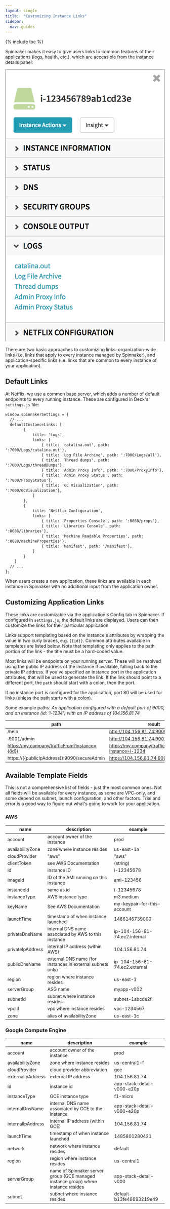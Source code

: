 ```yaml
---
layout: single
title:  "Customizing Instance Links"
sidebar:
  nav: guides
---
```


{% include toc %}

Spinnaker makes it easy to give users links to common features of their applications (logs, health, etc.), which are accessible from the instance details panel:

![](1.png)

There are two basic approaches to customizing links: organization-wide links (i.e. links that apply to every instance managed by Spinnaker), and application-specific links (i.e. links that are common to every instance of your application).

## Default Links

At Netflix, we use a common base server, which adds a number of default endpoints to every running instance. These are configured in Deck's `settings.js` file:

```
window.spinnakerSettings = {
  // ...
  defaultInstanceLinks: [
        {
            title: 'Logs',
            links: [
                { title: 'catalina.out', path: ':7000/Logs/catalina.out'},
                { title: 'Log File Archive', path: ':7000/Logs/all'},
                { title: 'Thread dumps', path: ':7000/Logs/threadDumps'},
                { title: 'Admin Proxy Info', path: ':7000/ProxyInfo'},
                { title: 'Admin Proxy Status', path: ':7000/ProxyStatus'},
                { title: 'GC Visualization', path: ':7000/GCVisualization'},
            ]
        },
        {
            title: 'Netflix Configuration',
            links: [
                { title: 'Properties Console', path: ':8088/props'},
                { title: 'Libraries Console', path: ':8088/libraries'},
                { title: 'Machine Readable Properties', path: ':8088/machineProperties'},
                { title: 'Manifest', path: '/manifest'},
            ]
        }
    ]
  // ...
};
```

When users create a new application, these links are available in each instance in Spinnaker with no additional input from the application owner.

## Customizing Application Links

These links are customizable via the application's Config tab in Spinnaker. If configured in `settings.js`, the default links are displayed. Users can then customize the links for their particular application.

Links support templating based on the instance's attributes by wrapping the value in two curly braces, e.g. `{{id}}`. Common attributes available in templates are listed below. Note that templating only applies to the path portion of the link - the title must be a hard-coded value.

Most links will be endpoints on your running server. These will be resolved using the public IP address of the instance if available, falling back to the private IP address. If you've specified an instance port in the application attributes, that will be used to generate the link. If the link should point to a different port, the `path` should start with a colon, then the port.

If no instance port is configured for the application, port 80 will be used for links (unless the path starts with a colon).

Some example paths:
*An application configured with a default port of 9000, and an instance (id: 'i-1234') with an IP address of 104.156.81.74*

path | result
-- | --
/help | http://104.156.81.74:9000/help
:9001/admin | http://104.156.81.74:9001/admin
https://my.company/trafficFrom?instance={{id}} | https://my.company/trafficFrom?instance=i-1234
https://{{publicIpAddress}}:9090/secureAdmin | https://104.156.81.74:9090/secureAdmin

## Available Template Fields

This is not a comprehensive list of fields - just the most common ones. Not all fields will be available for every instance, as some are VPC-only, and some depend on subnet, launch configuration, and other factors. Trial and error is a good way to figure out what's going to work for your application.

### AWS

name | description | example
-- | -- | --
account | account owner of the instance | prod
availabilityZone | zone where instance resides | us-east-1a
cloudProvider | "aws" | "aws"
clientToken | see AWS Documentation | (string)
id | instance ID | i-12345678
imageId | ID of the AMI running on this instance | ami-123456
instanceId | same as id | i-12345678
instanceType | AWS instance type | m3.medium
keyName | See AWS Documentation | my-keypair-for-this-account
launchTime | timestamp of when instance launched | 1486146739000
privateDnsName | internal DNS name associated by AWS to this instance | ip-104-156-81-74.ec2.internal
privateIpAddress | internal IP address (within AWS) | 104.156.81.74
publicDnsName | external DNS name (for instances in external subnets only) | ip-104-156-81-74.ec2.external
region | region where instance resides | us-east-1
serverGroup | ASG name | myapp-v002
subnetId | subnet where instance resides | subnet-1abcde2f
vpcId | vpc where instance resides | vpc-1234567
zone | alias of availabilityZone | us-east-1c

### Google Compute Engine

name | description | example
-- | -- | --
account | account owner of the instance | prod
availabilityZone | zone where instance resides | us-central1-f
cloudProvider | cloud provider abbreviation | gce
externalIpAddress | external IP address | 104.156.81.74
id | instance id | app-stack-detail-v000-e20p
instanceType | GCE instance type | f1-micro
internalDnsName | internal DNS name associated by GCE to the instance | app-stack-detail-v000-e20p
internalIpAddress | internal IP address (within GCE) | 104.156.81.74
launchTime | timestamp of when instance launched | 1485801280421
network | network where instance resides | default
region | region where instance resides | us-central1
serverGroup | name of Spinnaker server group (GCE managed instance group) where instance resides | app-stack-detail-v000
subnet | subnet where instance resides | default-b13fe48693219e49
